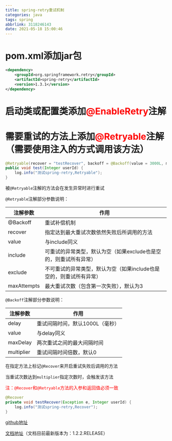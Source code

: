 ```yaml
---
title: spring-retry重试机制
categories: java
tags: spring
abbrlink: 3118246143
date: 2021-05-18 15:00:46
---
```


<meta name="referrer" content="no-referrer" />

# pom.xml添加jar包

```xml
<dependency>
    <groupId>org.springframework.retry</groupId>
    <artifactId>spring-retry</artifactId>
    <version>1.3.1</version>
</dependency>
```



# 启动类或配置类添加<font color="#ff0000">@EnableRetry</font>注解

# 需要重试的方法上添加<font color="#ff0000">@Retryable</font>注解（需要使用注入的方式调用该方法）

```java
@Retryable(recover = "testRecover", backoff = @Backoff(value = 3000L, multiplier = 1))
public void test(Integer userId) {
    log.info("测试spring-retry,Retryable");
}
```

被`@Retryable`注解的方法会在发生异常时进行重试

`@Retryable`注解部分参数说明：

| 注解参数    | 作用                                                         |
| ----------- | ------------------------------------------------------------ |
| @Backoff    | 重试补偿机制                                                 |
| recover     | 指定达到最大重试次数依然失败后所调用的方法                   |
| value       | 与include同义                                                |
| include     | 可重试的异常类型，默认为空（如果exclude也是空的，则重试所有异常） |
| exclude     | 不可重试的异常类型，默认为空（如果include也是空的，则重试所有异常） |
| maxAttempts | 最大重试次数（包含第一次失败），默认为3                      |

`@Backoff`注解部分参数说明：

| 注解参数   | 作用                            |
| ---------- | ------------------------------- |
| delay      | 重试间隔时间，默认1000L（毫秒） |
| value      | 与delay同义                     |
| maxDelay   | 两次重试之间的最大间隔时间      |
| multiplier | 重试间隔时间倍数，默认0         |

在指定方法上标记`@Recover`来开启重试失败后调用的方法

当重试次数达到`multiplier`指定次数时，会触发该方法

<font color="#ff0000">注：`@Recover`和`@Retryable`方法的入参和返回值必须一致</font>

```java
@Recover
private void testRecover(Exception e, Integer userId) {
    log.info("测试spring-retry,Recover");
}
```

[github地址](https://github.com/spring-projects/spring-retry)

[文档地址](https://docs.spring.io/spring-retry/docs/)（文档目前最新版本为：1.2.2.RELEASE）